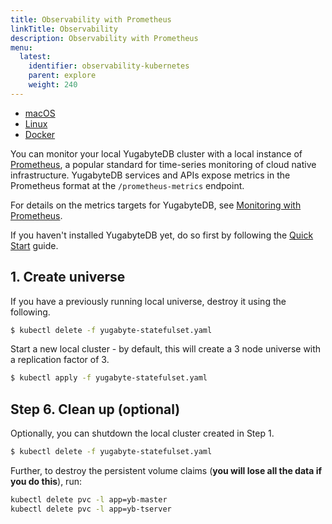 ```yaml
---
title: Observability with Prometheus
linkTitle: Observability 
description: Observability with Prometheus
menu:
  latest:
    identifier: observability-kubernetes
    parent: explore
    weight: 240
---
```


<ul class="nav nav-tabs-alt nav-tabs-yb">

  <li >
    <a href="/latest/explore/observability-macos" class="nav-link">
      <i class="fab fa-apple" aria-hidden="true"></i>
      macOS
    </a>
  </li>

  <li >
    <a href="/latest/explore/observability-linux" class="nav-link">
      <i class="fab fa-linux" aria-hidden="true"></i>
      Linux
    </a>
  </li>

  <li >
    <a href="/latest/explore/observability-docker" class="nav-link">
      <i class="fab fa-dockers" aria-hidden="true"></i>
      Docker
    </a>
  </li>
<!--
  <li >
    <a href="/latest/explore/observability-kubernetes" class="nav-link active">
      <i class="fab fa-cubes" aria-hidden="true"></i>
      Kubernetes
    </a>
  </li>
-->
</ul>

You can monitor your local YugabyteDB cluster with a local instance of [Prometheus](https://prometheus.io/), a popular standard for time-series monitoring of cloud native infrastructure. YugabyteDB services and APIs expose metrics in the Prometheus format at the `/prometheus-metrics` endpoint.

For details on the metrics targets for YugabyteDB, see [Monitoring with Prometheus](../../reference/configuration/default-ports/#monitoring-with-prometheus).

If you haven't installed YugabyteDB yet, do so first by following the [Quick Start](../../quick-start/install/) guide.

## 1. Create universe

If you have a previously running local universe, destroy it using the following.

```sh
$ kubectl delete -f yugabyte-statefulset.yaml
```

Start a new local cluster - by default, this will create a 3 node universe with a replication factor of 3.

```sh
$ kubectl apply -f yugabyte-statefulset.yaml
```

## Step 6. Clean up (optional)

Optionally, you can shutdown the local cluster created in Step 1.

```sh
$ kubectl delete -f yugabyte-statefulset.yaml
```

Further, to destroy the persistent volume claims (**you will lose all the data if you do this**), run:

```sh
kubectl delete pvc -l app=yb-master
kubectl delete pvc -l app=yb-tserver
```
